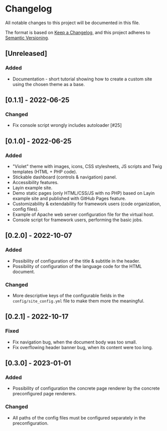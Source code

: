 # Changelog
All notable changes to this project will be documented in this file.

The format is based on [Keep a Changelog](https://keepachangelog.com/en/1.1.0/),
and this project adheres to [Semantic Versioning](https://semver.org/spec/v2.0.0.html).

## [Unreleased]
### Added
- Documentation - short tutorial showing how to create a custom site using the chosen theme as a base.

## [0.1.1] - 2022-06-25
### Changed
- Fix console script wrongly includes autoloader [#25]

## [0.1.0] - 2022-06-25
### Added
- "Violet" theme with images, icons, CSS stylesheets, JS scripts and Twig templates (HTML + PHP code).
- Stickable dashboard (controls & navigation) panel.
- Accessibility features.
- Layin example site.
- Demo static pages (only HTML/CSS/JS with no PHP) based on Layin example site and published with GitHub Pages feature.
- Customizability & extendability for framework users (code organization, config files).
- Example of Apache web server configuration file for the virtual host.
- Console script for framework users, performing the basic jobs.

## [0.2.0] - 2022-10-07
### Added
- Possibility of configuration of the title & subtitle in the header.
- Possibility of configuration of the language code for the HTML document.
### Changed
- More descriptive keys of the configurable fields in the `config/site_config.yml` file to make them more the meaningful.

## [0.2.1] - 2022-10-17
### Fixed
- Fix navigation bug, when the document body was too small.
- Fix overflowing header banner bug, when its content were too long.

## [0.3.0] - 2023-01-01
### Added
- Possibility of configuration the concrete page renderer by the concrete preconfigured page renderers.
### Changed
- All paths of the config files must be configured separately in the preconfiguration.
